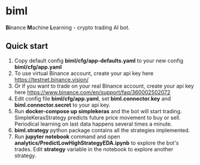 # biml
**Bi**nance **M**achine **L**earning - crypto trading AI bot.
## Quick start
1. Copy default config **biml/cfg/app-defaults.yaml** to your new config  **biml/cfg/app.yaml**
2. To use virtual Binance account, create your api key here https://testnet.binance.vision/
3. Or if you want to trade on your real Binance account, create your api key here https://www.binance.com/en/support/faq/360002502072
4. Edit config file **biml/cfg/app.yaml**, set **biml.connector.key** and **biml.connector.secret** to your api key. 
5. Run **docker-compose up simplekeras** and the bot will start trading. SimpleKerasStrategy predicts future price movement to buy or sell. Periodical learning on last data happens several times a minute.
6. **biml.strategy** python package contains all the strategies implemented. 
7. Run **jupyter notebook** command and open **analytics/PredictLowHighStrategyEDA.ipynb** to explore the bot's trades. Edit **strategy** variable in the notebook to explore another strategy.


